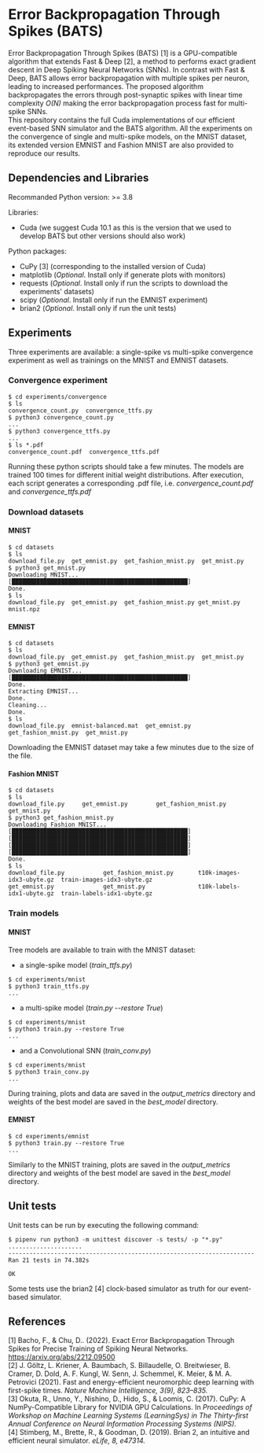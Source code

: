 # Error Backpropagation Through Spikes (BATS)

Error Backpropagation Through Spikes (BATS) [1] is a GPU-compatible algorithm that extends Fast & Deep [2], 
a method to performs exact gradient descent in Deep Spiking Neural Networks (SNNs). 
In contrast with Fast & Deep, BATS allows error backpropagation with multiple spikes per neuron, leading to increased 
performances. The proposed algorithm backpropagates the errors through post-synaptic spikes with linear time complexity 
<em>O(N)</em> making the error backpropagation process fast for multi-spike SNNs.<br>
This repository contains the full Cuda implementations of our efficient event-based SNN simulator and the BATS algorithm.
All the experiments on the convergence of single and multi-spike models, on the MNIST dataset, its extended version 
EMNIST and Fashion MNIST are also provided to reproduce our results. 

## Dependencies and Libraries

Recommanded Python version: >= 3.8

Libraries:
- Cuda (we suggest Cuda 10.1 as this is the version that we used to develop BATS 
  but other versions should also work)
  
Python packages:
- CuPy [3] (corresponding to the installed version of Cuda)
- matplotlib (<em>Optional</em>. Install only if generate plots with monitors)
- requests (<em>Optional</em>. Install only if run the scripts to download the 
  experiments' datasets)
- scipy (<em>Optional</em>. Install only if run the EMNIST experiment)
- brian2 (<em>Optional</em>. Install only if run the unit tests)

## Experiments

Three experiments are available: a single-spike vs multi-spike convergence 
experiment as well as trainings on the MNIST and EMNIST datasets.

### Convergence experiment

```console
$ cd experiments/convergence
$ ls
convergence_count.py  convergence_ttfs.py
$ python3 convergence_count.py
...
$ python3 convergence_ttfs.py
...
$ ls *.pdf
convergence_count.pdf  convergence_ttfs.pdf
```

Running these python scripts should take a few minutes. 
The models are trained 100 times for different initial weight distributions.
After execution, each script generates a corresponding .pdf file, 
i.e. <em>convergence_count.pdf</em> and <em>convergence_ttfs.pdf</em>

### Download datasets

#### MNIST

```console
$ cd datasets
$ ls
download_file.py  get_emnist.py  get_fashion_mnist.py  get_mnist.py
$ python3 get_mnist.py
Downloading MNIST...
[██████████████████████████████████████████████████]
Done.
$ ls
download_file.py  get_emnist.py  get_fashion_mnist.py get_mnist.py  mnist.npz
```

#### EMNIST

```console
$ cd datasets
$ ls
download_file.py  get_emnist.py  get_fashion_mnist.py  get_mnist.py
$ python3 get_emnist.py
Downloading EMNIST...
[██████████████████████████████████████████████████]
Done.
Extracting EMNIST...
Done.
Cleaning...
Done.
$ ls
download_file.py  emnist-balanced.mat  get_emnist.py  get_fashion_mnist.py  get_mnist.py
```
Downloading the EMNIST dataset may take a few minutes due to the size of the file.

#### Fashion MNIST

```console
$ cd datasets
$ ls
download_file.py     get_emnist.py        get_fashion_mnist.py get_mnist.py
$ python3 get_fashion_mnist.py
Downloading Fashion MNIST...
[██████████████████████████████████████████████████]
[██████████████████████████████████████████████████]
[██████████████████████████████████████████████████]
[██████████████████████████████████████████████████]
Done.
$ ls
download_file.py           get_fashion_mnist.py       t10k-images-idx3-ubyte.gz  train-images-idx3-ubyte.gz
get_emnist.py              get_mnist.py               t10k-labels-idx1-ubyte.gz  train-labels-idx1-ubyte.gz
```

### Train models

#### MNIST

Tree models are available to train with the MNIST dataset: 
- a single-spike model (<em>train_ttfs.py</em>)
```console
$ cd experiments/mnist
$ python3 train_ttfs.py
...
```
- a multi-spike model (<em>train.py --restore True</em>)
```console
$ cd experiments/mnist
$ python3 train.py --restore True
...
```
- and a Convolutional SNN  (<em>train_conv.py</em>)
```console
$ cd experiments/mnist
$ python3 train_conv.py
...
```

During training, plots and data are saved in the <em>output_metrics</em> directory
and weights of the best model are saved in the <em>best_model</em> directory.

#### EMNIST

```console
$ cd experiments/emnist
$ python3 train.py --restore True
...
```
Similarly to the MNIST training, plots are saved in the <em>output_metrics</em> directory
and weights of the best model are saved in the <em>best_model</em> directory.

## Unit tests

Unit tests can be run by executing the following command:
```console
$ pipenv run python3 -m unittest discover -s tests/ -p "*.py"
.....................
----------------------------------------------------------------------
Ran 21 tests in 74.382s

OK
```
Some tests use the brian2 [4] clock-based simulator as truth for our event-based simulator.

## References

[1] Bacho, F., & Chu, D.. (2022). Exact Error Backpropagation Through Spikes for Precise Training of Spiking Neural Networks. https://arxiv.org/abs/2212.09500 <br>
[2] J. Göltz, L. Kriener, A. Baumbach, S. Billaudelle, O. Breitwieser, B. Cramer, D. Dold, A. F. Kungl, W. Senn, J. Schemmel, K. Meier, & M. A. Petrovici (2021). Fast and energy-efficient neuromorphic deep learning with first-spike times. <em>Nature Machine Intelligence, 3(9), 823–835.</em> <br>
[3] Okuta, R., Unno, Y., Nishino, D., Hido, S., & Loomis, C. (2017). CuPy: A NumPy-Compatible Library for NVIDIA GPU Calculations. In <em>Proceedings of Workshop on Machine Learning Systems (LearningSys) in The Thirty-first Annual Conference on Neural Information Processing Systems (NIPS).</em> <br>
[4] Stimberg, M., Brette, R., & Goodman, D. (2019). Brian 2, an intuitive and efficient neural simulator. <em>eLife, 8, e47314.<em>